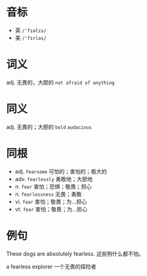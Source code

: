 # 音标

- 英 `/'fɪəlɪs/`
- 美 `/'fɪrləs/`

# 词义

adj. 无畏的，大胆的
`not afraid of anything`

# 同义

adj. 无畏的；大胆的
`bold` `audacious`

# 同根

- adj. `fearsome` 可怕的；害怕的；极大的
- adv. `fearlessly` 勇敢地；大胆地
- n. `fear` 害怕；恐惧；敬畏；担心
- n. `fearlessness` 无畏；勇敢
- vi. `fear` 害怕；敬畏；为…担心
- vt. `fear` 害怕；敬畏；为…担心

# 例句

These dogs are absolutely fearless.
这些狗什么都不怕。

a fearless explorer
一个无畏的探险者


